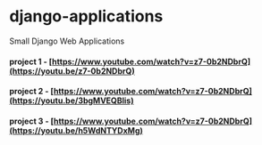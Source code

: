 # django-applications
Small Django Web Applications 

#### project 1 - [https://www.youtube.com/watch?v=z7-0b2NDbrQ](https://youtu.be/z7-0b2NDbrQ)
#### project 2 - [https://www.youtube.com/watch?v=z7-0b2NDbrQ](https://youtu.be/3bgMVEQBlis)
#### project 3 - [https://www.youtube.com/watch?v=z7-0b2NDbrQ](https://youtu.be/h5WdNTYDxMg)
